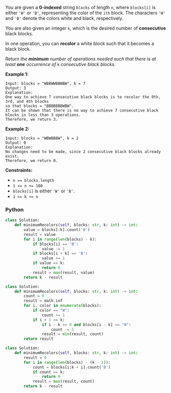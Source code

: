 You are given a  **0-indexed**  string  `blocks`  of length  `n`, where  `blocks[i]`  is either  `'W'`  or  `'B'`, representing the color of the  `ith`  block. The characters  `'W'`  and  `'B'`  denote the colors white and black, respectively.

You are also given an integer  `k`, which is the desired number of  **consecutive**  black blocks.

In one operation, you can  **recolor**  a white block such that it becomes a black block.

Return _the  **minimum**  number of operations needed such that there is at least  **one**  occurrence of_ `k` _consecutive black blocks._

**Example 1:**
```
Input: blocks = "WBBWWBBWBW", k = 7
Output: 3
Explanation:
One way to achieve 7 consecutive black blocks is to recolor the 0th, 3rd, and 4th blocks
so that blocks = "BBBBBBBWBW". 
It can be shown that there is no way to achieve 7 consecutive black blocks in less than 3 operations.
Therefore, we return 3.
```

**Example 2:**
```
Input: blocks = "WBWBBBW", k = 2
Output: 0
Explanation:
No changes need to be made, since 2 consecutive black blocks already exist.
Therefore, we return 0.
```

**Constraints:**

-   `n == blocks.length`
-   `1 <= n <= 100`
-   `blocks[i]`  is either  `'W'`  or  `'B'`.
-   `1 <= k <= n`


### Python
```python
class Solution:
    def minimumRecolors(self, blocks: str, k: int) -> int:
        value = blocks[:k].count('B')
        result = value
        for i in range(len(blocks) - k):
            if blocks[i] == 'B':
                value -= 1
            if blocks[i + k] == 'B':
                value += 1
            if value == k:
                return 0
            result = max(result, value)
        return k - result
```

```python
class Solution:
    def minimumRecolors(self, blocks: str, k: int) -> int:
        count = 0
        result = math.inf
        for i, color in enumerate(blocks):
            if color == "W":
                count += 1
            if i + 1 >= k:
                if i - k >= 0 and blocks[i - k] == "W":
                    count -= 1
                result = min(result, count)
        return result
```

```python
class Solution:
    def minimumRecolors(self, blocks: str, k: int) -> int:
        result = 0
        for i in range(len(blocks) - (k - 1)):
            count = blocks[i:k + i].count('B')
            if count == k:
                return 0
            result = max(result, count)
        return k - result
```